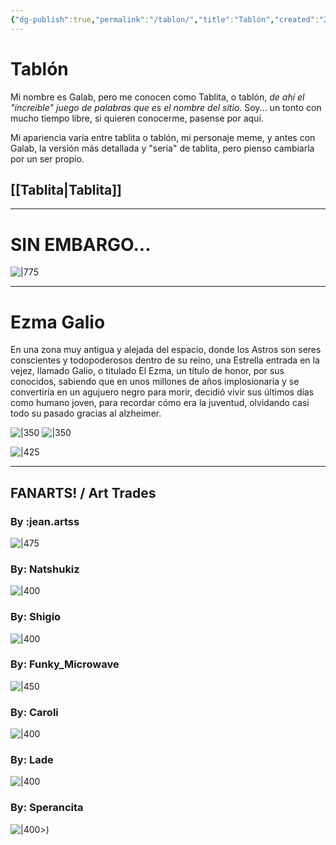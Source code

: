 ```yaml
---
{"dg-publish":true,"permalink":"/tablon/","title":"Tablón","created":"2023-05-08T00:05:02.217-05:00","updated":"2023-05-08T00:10:20.684-05:00"}
---
```



# Tablón

 Mi nombre es Galab, pero me conocen como Tablita, o tablón, *de ahí el "increible" juego de palabras que es el nombre del sitio.* Soy... un tonto con mucho tiempo libre, si quieren conocerme, pasense por aquí.

Mi apariencia varía entre tablita o tablón, mi personaje meme, y antes con Galab, la versión más detallada y "seria" de tablita, pero pienso cambiarla por un ser propio.

## [[Tablita\|Tablita]]

---

# SIN EMBARGO...

![|775](https://i.imgur.com/SvZ7juf.png)

- - -

# Ezma Galio

En una zona muy antigua y alejada del espacio, donde los Astros son seres conscientes y todopoderosos dentro de su reino, una Estrella entrada en la vejez, llamado Galio, o titulado El Ezma, un título de honor, por sus conocidos, sabiendo que en unos millones de años implosionaría y se convertiría en un agujuero negro para morir, decidió vivir sus últimos días como humano joven, para recordar cómo era la juventud, olvidando casi todo su pasado gracias al alzheimer.

![|350](https://i.imgur.com/EmzpmJ4.png) ![|350](https://i.imgur.com/IedpwqN.png)

![|425](https://i.imgur.com/hF5Zaug.png)

---

## FANARTS! / Art Trades

### By :jean.artss

![|475](https://i.imgur.com/DkDobGm.png)

### By: Natshukiz

![|400](https://i.imgur.com/4rq4FMQ.png)

### By: Shigio

![|400](https://i.imgur.com/htPIoGa.png)

### By: Funky_Microwave

![|450](https://i.imgur.com/BFb0PLT.png)

### By: Caroli

![|400](https://i.imgur.com/NZxPVAA.png)

### By: Lade

![|400](https://i.imgur.com/ADQQiZa.png)

### By: Sperancita

![|400](https://i.imgur.com/LZGeIjh.png)>)

